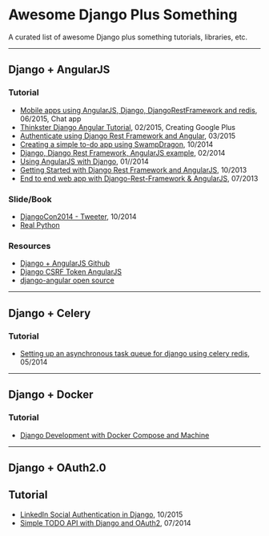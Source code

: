 # Awesome Django Plus Something

A curated list of awesome Django plus something tutorials, libraries, etc.

---

## Django + AngularJS

### Tutorial

- [Mobile apps using AngularJS, Django, DjangoRestFramework and redis](http://www.aptuz.com/blog/mobile-apps-using-angularjs-django-djangorestframework-and-redis-part-1/), 06/2015, Chat app
- [Thinkster Django Angular Tutorial](https://github.com/brwr/thinkster-django-angular-tutorial), 02/2015, Creating Google Plus
- [Authenticate using Django Rest Framework and Angular](http://richardtier.com/2014/03/15/authenticate-using-django-rest-framework-endpoint-and-angularjs/), 03/2015
- [Creating a simple to-do app using SwampDragon](http://swampdragon.net/tutorial/part-1-here-be-dragons-and-thats-a-good-thing/), 10/2014
- [Django, Django Rest Framework, AngularJS example](http://nanvel.com/b/1393545600), 02/2014
- [Using AngularJS with Django](http://glynjackson.org/weblog/tutorial-using-angularjs-django/), 01//2014
- [Getting Started with Django Rest Framework and AngularJS](http://blog.kevinastone.com/getting-started-with-django-rest-framework-and-angularjs.html), 10/2013
- [End to end web app with Django-Rest-Framework & AngularJS](http://mourafiq.com/2013/07/01/end-to-end-web-app-with-django-angular-1.html), 07/2013

### Slide/Book

- [DjangoCon2014 - Tweeter](http://www.slideshare.net/nnja/djangocon-2014-angular-django?related=1), 10/2014
- [Real Python](https://realpython.com/courses/#course-3-advanced-web-development-with-django)

### Resources

- [Django + AngularJS Github](https://github.com/jrief/django-angular)
- [Django CSRF Token AngularJS](http://joelsaupe.com/programming/django-csrf-token-angularjs/)
- [django-angular open source](http://django-angular.readthedocs.org/en/latest/)

---

## Django + Celery

### Tutorial

- [Setting up an asynchronous task queue for django using celery redis](http://michal.karzynski.pl/blog/2014/05/18/setting-up-an-asynchronous-task-queue-for-django-using-celery-redis/), 05/2014

---

## Django + Docker

### Tutorial

- [Django Development with Docker Compose and Machine](https://realpython.com/blog/python/django-development-with-docker-compose-and-machine/)

---

## Django + OAuth2.0

## Tutorial

- [LinkedIn Social Authentication in Django](https://realpython.com/blog/python/linkedin-social-authentication-in-django/), 10/2015
- [Simple TODO API with Django and OAuth2](http://www.madewithtea.com/simple-todo-api-with-django-and-oauth2.html), 07/2014
